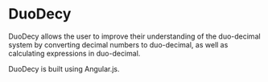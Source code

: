 # DuoDecy
DuoDecy allows the user to improve their understanding of the duo-decimal system by converting decimal numbers to duo-decimal, as well as calculating expressions in duo-decimal.

DuoDecy is built using Angular.js.
